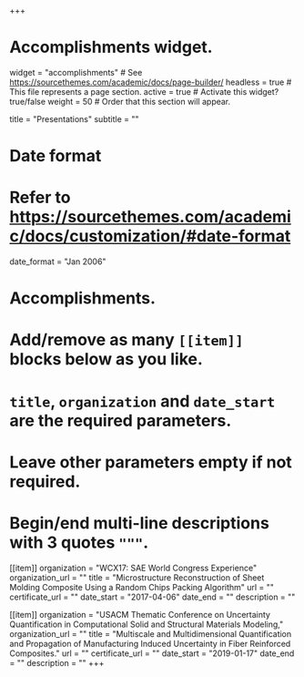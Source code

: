 
+++
# Accomplishments widget.
widget = "accomplishments"  # See https://sourcethemes.com/academic/docs/page-builder/
headless = true  # This file represents a page section.
active = true  # Activate this widget? true/false
weight = 50  # Order that this section will appear.

title = "Presentations"
subtitle = ""

# Date format
#   Refer to https://sourcethemes.com/academic/docs/customization/#date-format
date_format = "Jan 2006"

# Accomplishments.
#   Add/remove as many `[[item]]` blocks below as you like.
#   `title`, `organization` and `date_start` are the required parameters.
#   Leave other parameters empty if not required.
#   Begin/end multi-line descriptions with 3 quotes `"""`.

[[item]]
  organization = "WCX17: SAE World Congress Experience"
  organization_url = ""
  title = "Microstructure Reconstruction of Sheet Molding Composite Using a Random Chips Packing Algorithm"
  url = ""
  certificate_url = ""
  date_start = "2017-04-06"
  date_end = ""
  description = ""
  
[[item]]
  organization = "USACM Thematic Conference on Uncertainty Quantification in
Computational Solid and Structural Materials Modeling,"
  organization_url = ""
  title = "Multiscale and Multidimensional Quantification and Propagation of Manufacturing Induced Uncertainty in Fiber Reinforced Composites."
  url = ""
  certificate_url = ""
  date_start = "2019-01-17"
  date_end = ""
  description = ""
+++
